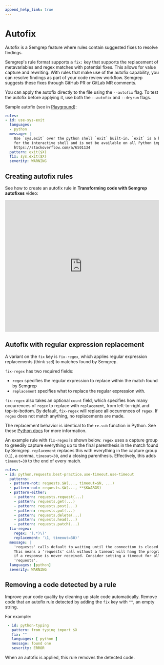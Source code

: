 ```yaml
---
append_help_link: true
---
```


# Autofix

Autofix is a Semgrep feature where rules contain suggested fixes to resolve findings. 

Semgrep's rule format supports a `fix:` key that supports the replacement of metavariables and regex matches with potential fixes. This allows for value capture and rewriting. With rules that make use of the autofix capability, you can resolve findings as part of your code review workflow. Semgrep suggests these fixes through GitHub PR or GitLab MR comments.

You can apply the autofix directly to the file using the `--autofix` flag. To test the autofix before applying it, use both the `--autofix` and `--dryrun` flags.

Sample autofix (see in [Playground](https://semgrep.dev/s/R6g)):

```yaml
rules:
- id: use-sys-exit
  languages:
  - python
  message: |
    Use `sys.exit` over the python shell `exit` built-in. `exit` is a helper
    for the interactive shell and is not be available on all Python implementations.
    https://stackoverflow.com/a/6501134
  pattern: exit($X)
  fix: sys.exit($X)
  severity: WARNING
```

## Creating autofix rules

See how to create an autofix rule in **Transforming code with Semgrep autofixes** video:

<iframe class="yt_embed" width="100%" height="432px" src="https://www.youtube.com/embed/8jfjWixmtvo" frameborder="0" allowfullscreen></iframe>

## Autofix with regular expression replacement

A variant on the `fix` key is `fix-regex`, which applies regular expression replacements (think `sed`) to matches found by Semgrep.

`fix-regex` has two required fields:

- `regex` specifies the regular expression to replace within the match found by Semgrep
- `replacement` specifies what to replace the regular expression with. 

`fix-regex` also takes an optional `count` field, which specifies how many occurrences of `regex` to replace with `replacement`, from left-to-right and top-to-bottom. By default, `fix-regex` will replace all occurrences of `regex`. If `regex` does not match anything, no replacements are made.

The replacement behavior is identical to the `re.sub` function in Python. See these [Python docs](https://docs.python.org/3/library/re.html#re.sub) for more information.

An example rule with `fix-regex` is shown below. `regex` uses a capture group to greedily capture everything up to the final parenthesis in the match found by Semgrep. `replacement` replaces this with everything in the capture group (`\1`), a comma, `timeout=30`, and a closing parenthesis. Effectively, this adds `timeout=30` to the end of every match.

```yaml
rules:
- id: python.requests.best-practice.use-timeout.use-timeout
  patterns:
  - pattern-not: requests.$W(..., timeout=$N, ...)
  - pattern-not: requests.$W(..., **$KWARGS)
  - pattern-either:
    - pattern: requests.request(...)
    - pattern: requests.get(...)
    - pattern: requests.post(...)
    - pattern: requests.put(...)
    - pattern: requests.delete(...)
    - pattern: requests.head(...)
    - pattern: requests.patch(...)
  fix-regex:
    regex: '(.*)\)'
    replacement: '\1, timeout=30)'
  message: |
    'requests' calls default to waiting until the connection is closed.
    This means a 'requests' call without a timeout will hang the program
    if a response is never received. Consider setting a timeout for all
    'requests'.
  languages: [python]
  severity: WARNING
```

## Removing a code detected by a rule

Improve your code quality by cleaning up stale code automatically. Remove code that an autofix rule detected by adding the `fix` key with `""`, an empty string.

For example:

```yaml
 - id: python-typing
   pattern: from typing import $X
   fix: ""
   languages: [ python ]
   message: found one
   severity: ERROR
```

When an autofix is applied, this rule removes the detected code.
